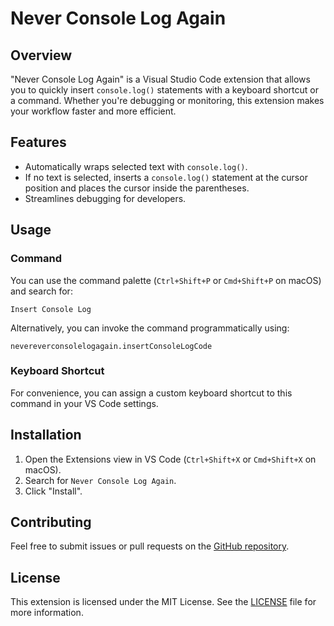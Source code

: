 # Never Console Log Again

## Overview
"Never Console Log Again" is a Visual Studio Code extension that allows you to quickly insert `console.log()` statements with a keyboard shortcut or a command. Whether you're debugging or monitoring, this extension makes your workflow faster and more efficient.

## Features
- Automatically wraps selected text with `console.log()`.
- If no text is selected, inserts a `console.log()` statement at the cursor position and places the cursor inside the parentheses.
- Streamlines debugging for developers.

## Usage

### Command
You can use the command palette (`Ctrl+Shift+P` or `Cmd+Shift+P` on macOS) and search for:

```
Insert Console Log
```

Alternatively, you can invoke the command programmatically using:

```
nevereverconsolelogagain.insertConsoleLogCode
```

### Keyboard Shortcut
For convenience, you can assign a custom keyboard shortcut to this command in your VS Code settings.

## Installation
1. Open the Extensions view in VS Code (`Ctrl+Shift+X` or `Cmd+Shift+X` on macOS).
2. Search for `Never Console Log Again`.
3. Click "Install".

## Contributing
Feel free to submit issues or pull requests on the [GitHub repository](https://github.com/TKEriksson/neverconsolelogagain).

## License
This extension is licensed under the MIT License. See the [LICENSE](./LICENSE.md) file for more information.